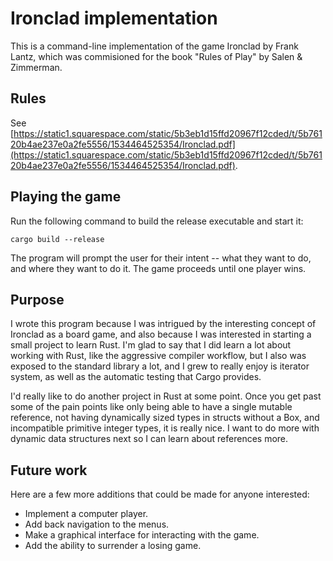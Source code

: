 # Ironclad implementation

This is a command-line implementation of the game Ironclad by Frank Lantz,
which was commisioned for the book "Rules of Play" by Salen & Zimmerman.

## Rules

See [https://static1.squarespace.com/static/5b3eb1d15ffd20967f12cded/t/5b76120b4ae237e0a2fe5556/1534464525354/Ironclad.pdf](https://static1.squarespace.com/static/5b3eb1d15ffd20967f12cded/t/5b76120b4ae237e0a2fe5556/1534464525354/Ironclad.pdf).

## Playing the game

Run the following command to build the release executable and start it:

```
cargo build --release
```

The program will prompt the user for their intent -- what they want to do, and where 
they want to do it. The game proceeds until one player wins.

## Purpose

I wrote this program because I was intrigued by the interesting concept of
Ironclad as a board game, and also because I was interested in starting a 
small project to learn Rust. I'm glad to say that I did learn a lot about
working with Rust, like the aggressive compiler workflow, but I also was 
exposed to the standard library a lot, and I grew to really enjoy is iterator
system, as well as the automatic testing that Cargo provides.

I'd really like to do another project in Rust at some point. Once you get past
some of the pain points like only being able to have a single mutable reference,
not having dynamically sized types in structs without a Box, and incompatible
primitive integer types, it is really nice. I want to do more with dynamic
data structures next so I can learn about references more.


## Future work

Here are a few more additions that could be made for anyone interested:
- Implement a computer player.
- Add back navigation to the menus.
- Make a graphical interface for interacting with the game.
- Add the ability to surrender a losing game.
